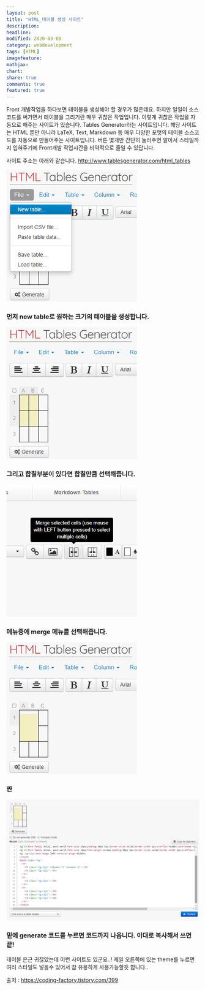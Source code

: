 ```yaml
---
layout: post
title: "HTML_테이블 생성 사이트"
description:
headline:
modified: 2020-03-08
category: webdevelopment
tags: [HTML]
imagefeature:
mathjax:
chart:
share: true
comments: true
featured: true
---
```




Front 개발작업을 하다보면 테이블을 생성해야 할 경우가 많은데요. 하지만 일일이 소스코드를 써가면서 테이블을 그리기란 매우 귀찮은 작업입니다. 이렇게 귀찮은 작업을 자동으로 해주는 사이트가 있습니다. Tables Generator라는 사이트입니다. 해당 사이트는 HTML 뿐만 아니라 LaTeX, Text, Markdown 등 매우 다양한 포맷의 테이블 소스코드를 자동으로 만들어주는 사이트입니다. 버튼 몇개만 간단히 눌러주면 알아서 스타일까지 입혀주기에 Front개발 작업시간을 비약적으로 줄일 수 있답니다.

사이트 주소는 아래와 같습니다.
<http://www.tablesgenerator.com/html_tables>


![image](https://github.com/lsh58/lsh58.github.io/blob/master/images/post/table01.jpg?raw=true)
### 먼저 new table로 원하는 크기의 테이블을 생성합니다.

![image](https://github.com/lsh58/lsh58.github.io/blob/master/images/post/table02.jpg?raw=true)
### 그리고 합칠부분이 있다면 합칠만큼 선택해줍니다.

![image](https://github.com/lsh58/lsh58.github.io/blob/master/images/post/table03.jpg?raw=true)
### 메뉴중에 merge 메뉴를 선택해줍니다.

![image](https://github.com/lsh58/lsh58.github.io/blob/master/images/post/table04.jpg?raw=true)
### 짠

![image](https://github.com/lsh58/lsh58.github.io/blob/master/images/post/table05.jpg?raw=true)
### 밑에 generate 코드를 누르면 코드까지 나옵니다. 이대로 복사해서 쓰면 끝!

테이블 은근 귀찮았는데 이런 사이트도 있군요..!
제일 오른쪽에 있는 theme를 누르면 여러 스타일도 넣을수 있어서 참 유용하게 사용가능할듯 합니다..


출처 : <https://coding-factory.tistory.com/399>